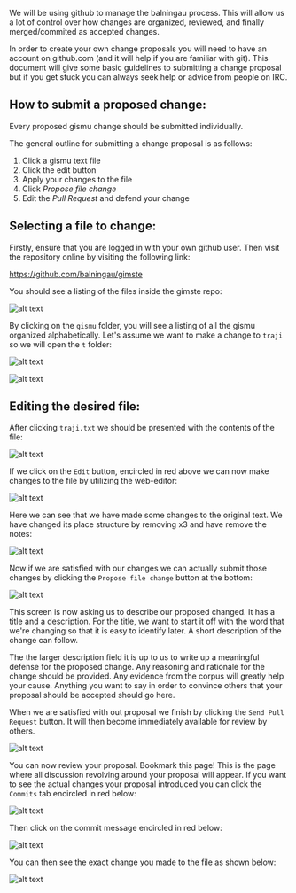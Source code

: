 We will be using github to manage the balningau process. This will allow us a
lot of control over how changes are organized, reviewed,
and finally merged/commited as accepted changes.

In order to create your own change proposals you will need to have an account
on github.com (and it will help if you are familiar with git). This document
will give some basic guidelines to submitting a change proposal but if you
get stuck you can always seek help or advice from people on IRC.

How to submit a proposed change:
--------------------------------

Every proposed gismu change should be submitted individually.

The general outline for submitting a change proposal is as follows:

  1. Click a gismu text file
  2. Click the edit button
  3. Apply your changes to the file
  4. Click *Propose file change*
  5. Edit the *Pull Request* and defend your change


Selecting a file to change:
---------------------------

Firstly, ensure that you are logged in with your own github user. Then visit
the repository online by visiting the following link:

https://github.com/balningau/gimste


You should see a listing of the files inside the gimste repo:

![alt text](https://raw.githubusercontent.com/balningau/gimste/master/docs/images/viewing-the-repo.png "Viewing the repository")

By clicking on the `gismu` folder, you will see a listing of all the gismu
organized alphabetically. Let's assume we want to make a change to `traji` so
 we will open the `t` folder:

![alt text](https://raw.githubusercontent.com/balningau/gimste/master/docs/images/selecting-a-gismu.png "Selecting a gismu")

![alt text](https://raw.githubusercontent.com/balningau/gimste/master/docs/images/in-the-t-folder.png "In the T folder")


Editing the desired file:
-------------------------

After clicking `traji.txt` we should be presented with the contents of the
file:


![alt text](https://raw.githubusercontent.com/balningau/gimste/master/docs/images/viewing-traji.png "Viewing Traji")

If we click on the `Edit` button, encircled in red above we can now make
changes to the file by utilizing the web-editor:

![alt text](https://raw.githubusercontent.com/balningau/gimste/master/docs/images/editing-traji.png "Editing Traji")

Here we can see that we have made some changes to the original text. We have
changed its place structure by removing x3 and have remove the notes:

![alt text](https://raw.githubusercontent.com/balningau/gimste/master/docs/images/changing-traji.png "Changing Traji")

Now if we are satisfied with our changes we can actually submit those changes
by clicking the `Propose file change` button at the bottom:

![alt text](https://raw.githubusercontent.com/balningau/gimste/master/docs/images/submitting-changes.png "Submitting Changes")

This screen is now asking us to describe our proposed changed. It has a title
and a description. For the title, we want to start it off with the word that
we're changing so that it is easy to identify later. A short description of
the change can follow.

The the larger description field it is up to us to write up a meaningful
defense for the proposed change. Any reasoning and rationale for the change
should be provided. Any evidence from the corpus will greatly help your cause.
Anything you want to say in order to convince others that your proposal
should be accepted should go here.

When we are satisfied with out proposal we finish by clicking the `Send Pull
Request` button. It will then become immediately available for review by
others.

![alt text](https://raw.githubusercontent.com/balningau/gimste/master/docs/images/submitting-proposal.png "Submitting Proposal")

You can now review your proposal. Bookmark this page! This is the page where
all discussion revolving around your proposal will appear. If you want to see
the actual changes your proposal introduced you can click the `Commits` tab
encircled in red below:

![alt text](https://raw.githubusercontent.com/balningau/gimste/master/docs/images/review-proposal.png "Reviewing Proposal")

Then click on the commit message encircled in red below:

![alt text](https://raw.githubusercontent.com/balningau/gimste/master/docs/images/review-commit.png "Reviewing Commit")

You can then see the exact change you made to the file as shown below:

![alt text](https://raw.githubusercontent.com/balningau/gimste/master/docs/images/review-diff.png "Reviewing Diff")

